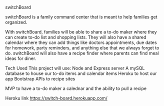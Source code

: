 switchBoard

switchBoard is a family command center that is meant to help families get organized.  

With switchBoard, families will be able to share a to-do maker where they can create to-do list and shopping lists.  They will also have a shared calendar where they can add things like doctors appointments, due dates for homework, party reminders, and anything else that we always forget to do.  switchBoard will also have a recipe finder where parents can find meal ideas for diner.

Tech Used
This project will use:
Node and Express server
A mySQL database to house our to-do items and calendar items
Heroku to host our app
Bootstrap 
APIs to recipe sites


MVP
to have a to-do maker a calednar and the ability to pull a recipe

Heroku link 
https://switch-board.herokuapp.com/